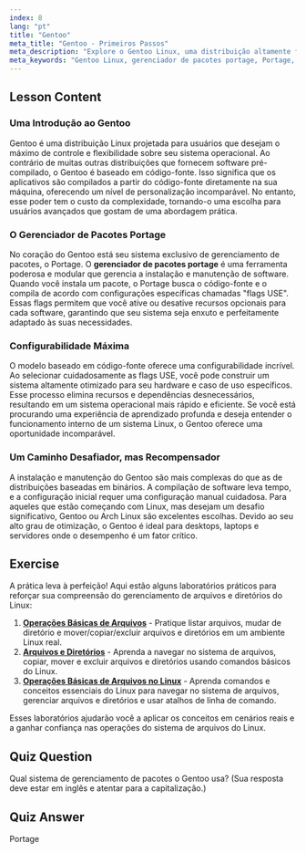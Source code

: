 ```yaml
---
index: 8
lang: "pt"
title: "Gentoo"
meta_title: "Gentoo - Primeiros Passos"
meta_description: "Explore o Gentoo Linux, uma distribuição altamente flexível criada para usuários avançados. Saiba mais sobre o gerenciador de pacotes portage baseado em código-fonte e suas poderosas opções de configuração."
meta_keywords: "Gentoo Linux, gerenciador de pacotes portage, Portage, distribuição Linux, tutorial Gentoo, Linux avançado, configurabilidade Gentoo"
---
```


## Lesson Content

### Uma Introdução ao Gentoo

Gentoo é uma distribuição Linux projetada para usuários que desejam o máximo de controle e flexibilidade sobre seu sistema operacional. Ao contrário de muitas outras distribuições que fornecem software pré-compilado, o Gentoo é baseado em código-fonte. Isso significa que os aplicativos são compilados a partir do código-fonte diretamente na sua máquina, oferecendo um nível de personalização incomparável. No entanto, esse poder tem o custo da complexidade, tornando-o uma escolha para usuários avançados que gostam de uma abordagem prática.

### O Gerenciador de Pacotes Portage

No coração do Gentoo está seu sistema exclusivo de gerenciamento de pacotes, o Portage. O **gerenciador de pacotes portage** é uma ferramenta poderosa e modular que gerencia a instalação e manutenção de software. Quando você instala um pacote, o Portage busca o código-fonte e o compila de acordo com configurações específicas chamadas "flags USE". Essas flags permitem que você ative ou desative recursos opcionais para cada software, garantindo que seu sistema seja enxuto e perfeitamente adaptado às suas necessidades.

### Configurabilidade Máxima

O modelo baseado em código-fonte oferece uma configurabilidade incrível. Ao selecionar cuidadosamente as flags USE, você pode construir um sistema altamente otimizado para seu hardware e caso de uso específicos. Esse processo elimina recursos e dependências desnecessários, resultando em um sistema operacional mais rápido e eficiente. Se você está procurando uma experiência de aprendizado profunda e deseja entender o funcionamento interno de um sistema Linux, o Gentoo oferece uma oportunidade incomparável.

### Um Caminho Desafiador, mas Recompensador

A instalação e manutenção do Gentoo são mais complexas do que as de distribuições baseadas em binários. A compilação de software leva tempo, e a configuração inicial requer uma configuração manual cuidadosa. Para aqueles que estão começando com Linux, mas desejam um desafio significativo, Gentoo ou Arch Linux são excelentes escolhas. Devido ao seu alto grau de otimização, o Gentoo é ideal para desktops, laptops e servidores onde o desempenho é um fator crítico.

## Exercise

A prática leva à perfeição! Aqui estão alguns laboratórios práticos para reforçar sua compreensão do gerenciamento de arquivos e diretórios do Linux:

1. **[Operações Básicas de Arquivos](https://labex.io/pt/labs/linux-basic-files-operations-270248)** - Pratique listar arquivos, mudar de diretório e mover/copiar/excluir arquivos e diretórios em um ambiente Linux real.
2. **[Arquivos e Diretórios](https://labex.io/pt/labs/linux-files-and-directories-270246)** - Aprenda a navegar no sistema de arquivos, copiar, mover e excluir arquivos e diretórios usando comandos básicos do Linux.
3. **[Operações Básicas de Arquivos no Linux](https://labex.io/pt/labs/linux-basic-file-operations-in-linux-18001)** - Aprenda comandos e conceitos essenciais do Linux para navegar no sistema de arquivos, gerenciar arquivos e diretórios e usar atalhos de linha de comando.

Esses laboratórios ajudarão você a aplicar os conceitos em cenários reais e a ganhar confiança nas operações do sistema de arquivos do Linux.

## Quiz Question

Qual sistema de gerenciamento de pacotes o Gentoo usa? (Sua resposta deve estar em inglês e atentar para a capitalização.)

## Quiz Answer

Portage
